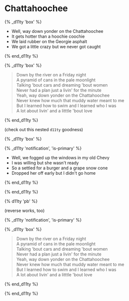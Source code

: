 # Chattahoochee

{% _d11ty 'box' %}

- Well, way down yonder on the Chattahoochee
- It gets hotter than a hoochie coochie
- We laid rubber on the Georgie asphalt
- We got a little crazy but we never got caught

{% end_d11ty %}

{% _d11ty 'box' %}

> Down by the river on a Friday night \
> A pyramid of cans in the pale moonlight \
> Talking 'bout cars and dreaming 'bout women \
> Never had a plan just a livin' for the minute \
> Yeah, way down yonder on the Chattahoochee \
> Never knew how much that muddy water meant to me \
> But I learned how to swim and I learned who I was \
> A lot about livin' and a litttle 'bout love 

{% end_d11ty %}

(check out this nested `d11ty` goodness)

{% _d11ty 'box' %}

{% _d11ty 'notification', 'is-primary' %}

- Well, we fogged up the windows in my old Chevy
- I was willing but she wasn't ready
- So a settled for a burger and a grape snow cone
- Dropped her off early but I didn't go home

{% end_d11ty %}

{% end_d11ty %}

{% d11ty 'pb' %}

(reverse works, too)

{% _d11ty 'notification', 'is-primary' %}

{% _d11ty 'box' %}

> Down by the river on a Friday night \
> A pyramid of cans in the pale moonlight \
> Talking 'bout cars and dreaming 'bout women \
> Never had a plan just a livin' for the minute \
> Yeah, way down yonder on the Chattahoochee \
> Never knew how much that muddy water meant to me \
> But I learned how to swim and I learned who I was \
> A lot about livin' and a litttle 'bout love 

{% end_d11ty %}

{% end_d11ty %}